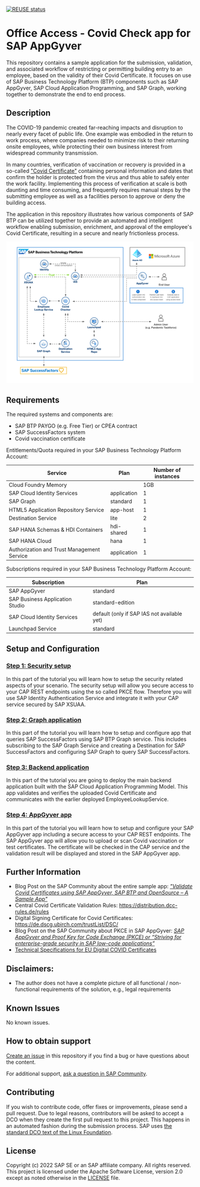 [![REUSE status](https://api.reuse.software/badge/github.com/SAP-samples/cap-appgyver-covid-certcheck)](https://api.reuse.software/info/github.com/SAP-samples/cap-appgyver-covid-certcheck)

# Office Access - Covid Check app for SAP AppGyver
This repository contains a sample application for the submission, validation, and associated workflow of restricting or permitting building entry to an employee, based on the validity of their Covid Certificate. It focuses on use of SAP Business Technology Platform (BTP) components such as SAP AppGyver, SAP Cloud Application Programming, and SAP Graph, working together to demonstrate the end to end process.
<!-- Please include descriptive title -->

<!--- Register repository https://api.reuse.software/register, then add REUSE badge:
[![REUSE status](https://api.reuse.software/badge/github.com/SAP-samples/REPO-NAME)](https://api.reuse.software/info/github.com/SAP-samples/REPO-NAME)
-->

## Description
The COVID-19 pandemic created far-reaching impacts and disruption to nearly every facet of public life. One example was embodied in the return to work process, where companies needed to minimize risk to their returning onsite employees, while protecting their own business interest from widespread community transmission.

In many countries, verification of vaccination or recovery is provided in a so-called ["Covid Certificate"](https://ec.europa.eu/info/live-work-travel-eu/coronavirus-response/safe-covid-19-vaccines-europeans/eu-digital-covid-certificate_en) containing personal information and dates that confirm the holder is protected from the virus and thus able to safely enter the work facility. Implementing this process of verification at scale is both daunting and time consuming, and frequently requires manual steps by the submitting employee as well as a facilities person to approve or deny the building access.

The application in this repository illustrates how various components of SAP BTP can be utilized together to provide an automated and intelligent workflow enabling submission, enrichment, and approval of the employee's Covid Certificate, resulting in a secure and nearly frictionless process. 
<!-- Please include SEO-friendly description -->

![architecture](./tutorials/0_General/images/architecture.png)

## Requirements
The required systems and components are:

- SAP BTP PAYGO (e.g. Free Tier) or CPEA contract
- SAP SuccessFactors system
- Covid vaccination certificate

Entitlements/Quota required in your SAP Business Technology Platform Account:

| Service                                    | Plan        | Number of instances |
| ------------------------------------------ | ----------- | ------------------- |
| Cloud Foundry Memory                       |             | 1GB                 |
| SAP Cloud Identity Services                | application | 1                   |
| SAP Graph                                  | standard    | 1                   |
| HTML5 Application Repository Service       | app-host    | 1                   |
| Destination Service                        | lite        | 2                   |
| SAP HANA Schemas & HDI Containers          | hdi-shared  | 1                   |
| SAP HANA Cloud                             | hana        | 1                   |
| Authorization and Trust Management Service | application | 1                   |


Subscriptions required in your SAP Business Technology Platform Account:

| Subscription                    | Plan                                        |
| ------------------------------- | ------------------------------------------- |
| SAP AppGyver                    | standard                                    |
| SAP Business Application Studio | standard-edition                            |
| SAP Cloud Identity Services     | default (only if SAP IAS not available yet) |
| Launchpad Service               | standard                                    |


## Setup and Configuration

### [Step 1: Security setup](./tutorials/1_SecuritySetup/README.md) 

In this part of the tutorial you will learn how to setup the security related aspects of your scenario. The security setup will allow you secure access to your CAP REST endpoints using the so called PKCE flow. Therefore you will use SAP Identity Authentication Service and integrate it with your CAP service secured by SAP XSUAA. 

### [Step 2: Graph application](./tutorials/2_EmployeeLookupService/README.md)

In this part of the tutorial you will learn how to setup and configure app that queries SAP SuccessFactors using SAP BTP Graph service. This includes subscribing to the SAP Graph Service and creating a Destination for SAP SuccessFactors and configuring SAP Graph to query SAP SuccessFactors.

### [Step 3: Backend application](./tutorials/3_BackendApplication/README.md)

In this part of the tutorial you are going to deploy the main backend application built with the SAP Cloud Application Programming Model. This app validates and verifies the uploaded Covid Certificate and communicates with the earlier deployed EmployeeLookupService.

### [Step 4: AppGyver app](./tutorials/4_AppGyverApp/README.md)

In this part of the tutorial you will learn how to setup and configure your SAP AppGyver app including a secure access to your CAP REST endpoints. The SAP AppGyver app will allow you to upload or scan Covid vaccination or test certificates. The certificate will be checked in the CAP service and the validation result will be displayed and stored in the SAP AppGyver app. 

## Further Information

* Blog Post on the SAP Community about the entire sample app: [*"Validate Covid Certificates using SAP AppGyver, SAP BTP and OpenSource – A Sample App"*](https://blogs.sap.com/?p=1544180)
* Central Covid Certificate Validation Rules: https://distribution.dcc-rules.de/rules
* Digital Signing Certificate for Covid Certificates: https://de.dscg.ubirch.com/trustList/DSC/
* Blog Post on the SAP Community about PKCE in SAP AppGyver: [*SAP AppGyver and Proof Key for Code Exchange (PKCE) or “Striving for enterprise-grade security in SAP low-code applications”*](https://blogs.sap.com/2022/03/22/sap-appgyver-and-proof-key-for-code-exchange-pkce-or-striving-for-enterprise-grade-security-in-sap-low-code-applications/)
* [Technical Specifications
for EU Digital COVID Certificates](https://health.ec.europa.eu/system/files/2022-02/eu-dcc_validation-rules_en.pdf)
## Disclaimers:
- The author does not have a complete picture of all functional / non-functional requirements of the solution, e.g., legal requirements

## Known Issues
No known issues.

## How to obtain support
[Create an issue](https://github.com/SAP-samples/<repository-name>/issues) in this repository if you find a bug or have questions about the content.
 
For additional support, [ask a question in SAP Community](https://answers.sap.com/questions/ask.html).

## Contributing
If you wish to contribute code, offer fixes or improvements, please send a pull request. Due to legal reasons, contributors will be asked to accept a DCO when they create the first pull request to this project. This happens in an automated fashion during the submission process. SAP uses [the standard DCO text of the Linux Foundation](https://developercertificate.org/).
## License
Copyright (c) 2022 SAP SE or an SAP affiliate company. All rights reserved. This project is licensed under the Apache Software License, version 2.0 except as noted otherwise in the [LICENSE](LICENSE) file.

